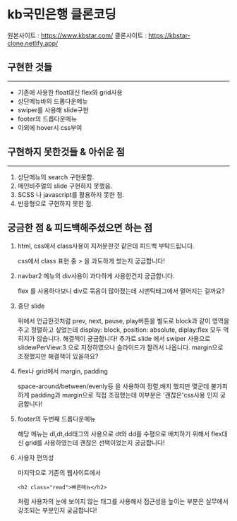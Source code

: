 # kb국민은행 클론코딩

원본사이트 : https://www.kbstar.com/
클론사이트 : https://kbstar-clone.netlify.app/

## 구현한 것들

---

- 기존에 사용한 float대신 flex와 grid사용
- 상단메뉴바의 드롭다운메뉴
- swiper를 사용해 slide구현
- footer의 드롭다운메뉴
- 이외에 hover시 css부여

## 구현하지 못한것들 & 아쉬운 점

---

1. 상단메뉴의 search 구현못함.
2. 메인비주얼의 slide 구현하지 못했음.
3. SCSS 나 javascript를 활용하지 못한 점.
4. 반응형으로 구현하지 못한 점.

## 궁금한 점 & 피드백해주셨으면 하는 점

1. html, css에서 class사용이 지저분한것 같은데 피드백 부탁드립니다.

   css에서 class 표현 중 > 을 과도하게 썼는지 궁금합니다!
2. navbar2 메뉴의 div사용이 과다하게 사용한건지 궁금합니다.

   flex 를 사용하다보니 div로 묶음이 많아졌는데 시맨틱태그에서 멀어지는 걸까요?
3. 중단 slide

   위에서 언급한것처럼 prev, next, pause, play버튼을 별도로 block과 같이 영역을 주고 정렬하고 싶었는데 display: block, position: absolute, diplay:flex 모두 먹히지가 않습니다. 해결책이 궁금합니다!
   추가로 slide 에서 swiper 사용으로 slidewPerView:3 으로 지정하였으나 슬라이드가 짤려서 나옵니다. margin으로 조정했지만 해결책이 있을까요?
4. flex나 grid에서 margin, padding

   space-around/between/evenly등 을 사용하여 정렬,배치 했지만 몇군데 불가피하게 padding과 margin으로 직접 조정했는데 이부분은 '괜찮은'css사용 인지 궁금합니다!
5. footer의 두번째 드롭다운메뉴

   해당 메뉴는 dl,dt,dd태그의 사용으로 dt와 dd를 수평으로 배치하기 위해서 flex대신 grid를 사용하였는데 괜찮은 선택이었는지 궁금합니다!
6. 사용자 편의성

   마지막으로 기존의 웹사이트에서
   ```
   <h2 class="read">빠른메뉴</h2>
   ```
   처럼 사용자의 눈에 보이지 않는 태그를 사용해서 접근성을 높이는 부분은 실무에서 강조되는 부분인지 궁금합니다!
